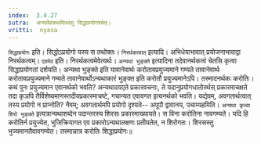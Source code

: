 ```yaml
---
index:  3.4.27
sutra:  अन्यथैवंकथमित्थंसु सिद्धाप्रयोगश्चेत्।
vritti:  nyasa
---
```


`सिद्धाप्रयोगः` इति। सिद्धोऽप्रयोगो यस्य स तथोक्तः। `निरर्थकत्वात्` इत्यादि। अभिधेयाभावात् प्रयोजनाभावाद्वा निरर्थकत्वम्। `एवमेव` इति। निरर्थकत्वमेवेत्यर्थः। `अन्यथा भुङ्क्ते` इत्यादिना तदेवानर्थकत्वं चेतसि कृत्वा सिद्धाप्रयोगतां दर्शयति। अन्यथा भुङ्क्ते इति यावानेवार्थः करोतावप्रयुज्यमाने गम्यते तावानेवार्थः करोतावप्रयुज्यमाने गम्यते तावानेवार्थोऽन्यथाकारं भुङ्क्त इति करोतौ प्रयुज्यमानेऽपि। तस्मादनर्थकः करोतिः। कथं पुनः प्रयुज्यमान एवानर्थको भवति? अन्यथादयएते प्रकारवचनाः, ते यदानुप्रयोगधातोरर्थस् प्रकारमाचक्षते तदा कृञपि तैर्विशेष्यमाणस्तदीयप्रकारमाचष्टे, गचान्यत एवावगत इत्यनर्थको भवति। यद्येवम्, अवगतार्थत्वात् तस्य प्रयोगो न प्राप्नोति? नैवम्; अवगतार्थमपि प्रयोगो दृश्यते-- अपूपौ द्वावानय, पचाम्यहमिति।
`अन्यथा कृत्वा शिरो भुङ्क्ते` इत्यत्रान्यथाशब्देन पदान्तरस्य शिरसः प्रकारमाख्यायते। स विना करोतिना नावगम्यते। यदि हि करोतिर्न प्रयुज्येत, भुजिक्रियागत एव प्रकारोऽन्यथालक्षणः प्रतीयतेत, न शिरोगतः। शिरसस्तु भुज्यमानतैवावगम्येत। तस्मान्नात्र करोतिः शिद्धाप्रयोगः॥
